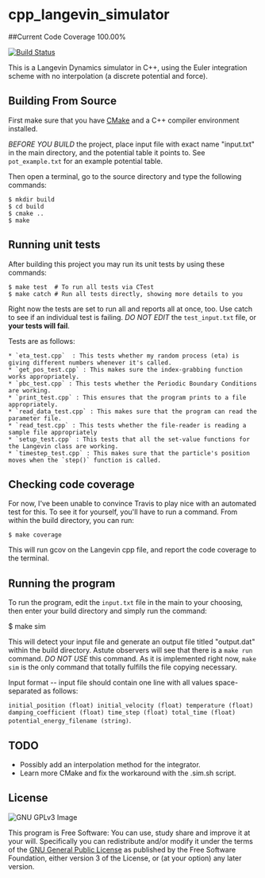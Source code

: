 # cpp_langevin_simulator

##Current Code Coverage
100.00%

[![Build Status](https://travis-ci.org/RainierBarrett/cpp_langevin_simulator.svg?branch=master)](https://travis-ci.org/RainierBarrett/cpp_langevin_simulator)

This is a Langevin Dynamics simulator in C++, using the Euler integration scheme with no interpolation (a discrete potential and force).

## Building From Source

First make sure that you have [CMake](http://www.cmake.org/) and a C++ compiler environment installed.

*BEFORE YOU BUILD* the project, place input file with exact name "input.txt" in the main directory, and the potential table it points to. See `pot_example.txt` for an example potential table.

Then open a terminal, go to the source directory and type the following commands:

    $ mkdir build
    $ cd build
    $ cmake ..
    $ make

## Running unit tests

After building this project you may run its unit tests by using these commands:

    $ make test  # To run all tests via CTest
    $ make catch # Run all tests directly, showing more details to you

Right now the tests are set to run all and reports all at once, too. Use catch to see if an individual test is failing. *DO NOT EDIT* the `test_input.txt` file, or **your tests will fail**. 

Tests are as follows:

    * `eta_test.cpp`  : This tests whether my random process (eta) is giving different numbers whenever it's called.
    * `get_pos_test.cpp` : This makes sure the index-grabbing function works appropriately.
    * `pbc_test.cpp` : This tests whether the Periodic Boundary Conditions are working.
    * `print_test.cpp` : This ensures that the program prints to a file appropriately.
    * `read_data_test.cpp` : This makes sure that the program can read the parameter file.
    * `read_test.cpp` : This tests whether the file-reader is reading a sample file appropriately
    * `setup_test.cpp` : This tests that all the set-value functions for the Langevin class are working.
    * `timestep_test.cpp` : This makes sure that the particle's position moves when the `step()` function is called.


## Checking code coverage

For now, I've been unable to convince Travis to play nice with an automated test for this. To see it for yourself, you'll have to run a command. From within the build directory, you can run:

    $ make coverage

This will run gcov on the Langevin cpp file, and report the code coverage to the terminal.

## Running the program

To run the program, edit the `input.txt` file in the main to your choosing, then enter your build directory and simply run the command:

   $ make sim

This will detect your input file and generate an output file titled "output.dat" within the build directory. Astute observers will see that there is a `make run` command. *DO NOT USE* this command. As it is implemented right now, `make sim` is the only command that totally fulfills the file copying necessary.

Input format --  input file should contain one line with all values space-separated as follows:

`initial_position (float) initial_velocity (float) temperature (float) damping_coefficient (float) time_step (float) total_time (float) potential_energy_filename (string)`.

## TODO

   * Possibly add an interpolation method for the integrator.
   * Learn more CMake and fix the workaround with the .sim.sh script.

## License

![GNU GPLv3 Image](https://www.gnu.org/graphics/gplv3-127x51.png)

This program is Free Software: You can use, study share and improve it at your
will. Specifically you can redistribute and/or modify it under the terms of the
[GNU General Public License](https://www.gnu.org/licenses/gpl.html) as
published by the Free Software Foundation, either version 3 of the License, or
(at your option) any later version.